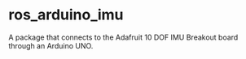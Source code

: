 # ros_arduino_imu

A package that connects to the Adafruit 10 DOF IMU Breakout board through an Arduino UNO.